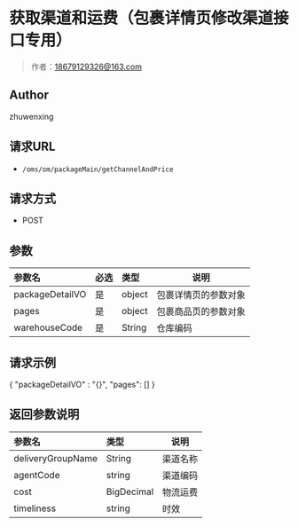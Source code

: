 # 获取渠道和运费（包裹详情页修改渠道接口专用）

> 作者：18679129326@163.com

## Author
zhuwenxing

## 请求URL

- ` /oms/om/packageMain/getChannelAndPrice `

## 请求方式

- POST

## 参数

|参数名|必选|类型|说明|
|:----    |:---|:----- |-----   |
|packageDetailVO |是  |object |包裹详情页的参数对象   |
|pages |是  |object |包裹商品页的参数对象   |
|warehouseCode |是  |String |仓库编码   |





## 请求示例
{
    "packageDetailVO" : "{}",
    "pages": []
}



## 返回参数说明

|参数名|类型|说明|
|:-----  |:-----|-----                           |
|deliveryGroupName | String   | 	渠道名称  |
|agentCode | string   | 	渠道编码  |
|cost | BigDecimal   | 物流运费  |
|timeliness | string   | 时效  |